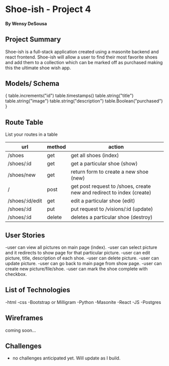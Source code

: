 # Shoe-ish - Project 4
#### By Wensy DeSousa

## Project Summary

Shoe-ish is a full-stack application created using a masonite backend and react frontend. Shoe-ish will allow a user to find their most favorite shoes and add them to a collection which can be marked off as purchased making this the ultimate shoe wish app. 

## Models/ Schema


{
    table.increments("id")
    table.timestamps()
    table.string("title")
    table.string("image")
    table.string("description")
    table.Boolean("purchased")
}

## Route Table

List your routes in a table

| url | method | action |
|-----|--------|--------|
| /shoes | get | get all shoes (index)|
| /shoes/:id | get | get a particular shoe (show)|
| /shoes/new | get | return form to create a new shoe (new)|
| / | post | get post request to /shoes, create new and redirect to index (create)|
| /shoes/:id/edit | get | edit a particular shoe (edit)|
| /shoes/:id | put | put request to /visions/:id (update)|
| /shoes/:id | delete | deletes a particular shoe (destroy)|

## User Stories

-user can view all pictures on main page (index).
-user can select picture and it redirects to show page for that particular picture. 
-user can edit picture, title, description of each shoe.
-user can delete picture.
-user can update picture.
-user can go back to main page from show page.
-user can create new picture/file/shoe. 
-user can mark the shoe complete with checkbox.

## List of Technologies

-html
-css
-Bootstrap or Milligram
-Python 
-Masonite
-React
-JS
-Postgres


## Wireframes

coming soon...


## Challenges

- no challenges anticipated yet. Will update as I build. 
